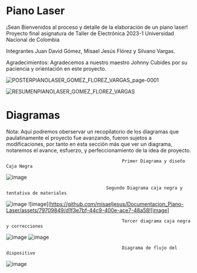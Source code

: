 # Piano Laser
¡Sean Bienvenidos al proceso y detalle de la elaboración de un piano laser!
Proyecto final asignatura de Taller de Electrónica 2023-1 
Universidad Nacional de Colombia

Integrantes 
Juan David Gómez, Misael Jesús Flórez y Silvano Vargas.

Agradecimientos: 
Agradecemos a nuestro maestro Johnny Cubides por su paciencia y orientación en este proyecto. 


![POSTERPIANOLASER_GOMEZ_FLOREZ_VARGAS_page-0001](https://github.com/misaeljesus/Documentacion_Piano-Laser/assets/79709849/c84a1680-75af-47bc-ae0d-d70825e298e2)

![RESUMENPIANOLASER_GOMEZ_FLOREZ_VARGAS](https://github.com/misaeljesus/Documentacion_Piano-Laser/assets/79709849/c58b76c6-6729-4b8c-bb6c-4bde19c0708d)

# Diagramas 
Nota: Aquí podremos oberservar un recopilatorio de los diagramas que paulatinamente el proyecto fue avanzando, fueron sujetos a modificaciones, 
      por tanto en esta sección más que ver un diagrama, notaremos el avance, esfuerzo, y perfeccionamiento de la idea de proyecto. 

                                                Primer Diagrama y diseño Caja Negra

![image](https://github.com/misaeljesus/Documentacion_Piano-Laser/assets/79709849/a4216580-9ff6-4596-8b49-e20a904aff4f)

                                          Segundo Diagrama caja negra y tentativa de materiales

![image](https://github.com/misaeljesus/Documentacion_Piano-Laser/assets/79709849/020067be-1baa-4b07-ac35-63cb16e2b9cc)
![image](https://github.com/misaeljesus/Documentacion_Piano-Laser/assets/79709849/d1f3e7bf-44c9-400e-ace7-48a58![image]

                                                Tercer diagrama caja negra y correcciones 
                                                
![image](https://github.com/misaeljesus/Documentacion_Piano-Laser/assets/79709849/23d1df7e-52a5-4733-b6ee-a6c006916df2)
![image](https://github.com/misaeljesus/Documentacion_Piano-Laser/assets/79709849/1ae4b010-bf91-47c8-9a05-78d8f132eaf1)

                                                Diagrama de flujo del dispositivo

![image](https://github.com/misaeljesus/Documentacion_Piano-Laser/assets/79709849/e4b6800c-4cf5-4bc3-a43c-d9f1aaa48702)
















